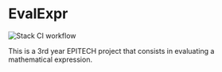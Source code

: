 # EvalExpr

![Stack CI workflow](https://github.com/EpitechPromo2024/B-FUN-500-BDX-5-1-funEvalExpr-guillaume.bogard-coquard/actions/workflows/main.yml/badge.svg)

This is a 3rd year EPITECH project that consists in evaluating a mathematical expression.<br>
